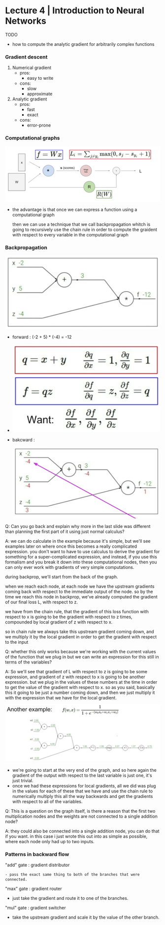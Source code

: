 # Lecture 4 | Introduction to Neural Networks



TODO

- how to compute the analytic gradient for arbitrarily complex functions

 

### Gradient descent

1. Numerical gradient
   - pros:
     - easy to write
   - cons:
     - slow
     - approximate
2. Analytic gradient
   - pros:
     - fast
     - exact
   - cons:
     - error-prone



### Computational graphs

<img src="./img/computational_graph.png" style="zoom:67%;" />

- the advantage is that once we can express a function using a computational graph

  then we can use a technique that we call backpropagation whitch is going to recursively use the chain rule in order to compute the graident with respect to every variable in the computational graph



### Backpropagation

<img src="./img/backprop_example.png" style="zoom:67%;" />

- forward : (-2 + 5) * (-4) = -12

- <img src="./img/backprop_example_1.png" style="zoom:50%;" />

  

- bakcward :

   <img src="./img/backprop_example_result.png" style="zoom:50%;" />



Q: Can you go back and explain why more in the last slide was different than planning the first part of it using just normal calculus?

A: we can do calculate in the example because it's simple, but we'll see examples later on where once this becomes a really complicated expression. you don't want to have to use calculus to derive the gradient for something for a super-complicated expression, and instead, if you use  this formalism and you break it down into these computational nodes, then you can only ever work with gradients of very simple computations.



during backprop, we'll start from the back of the graph.

when we reach each node, at each node we have the upstream gradients coming back with respect to the immediate output of the node. so by the time we reach this node in backprop, we've already computed the gradient of our final loss L, with respect to z.

we have from the chain rule, that the gradient of this loss function with respect to x is going to be the gradient with respect to z times, compounded by local gradient of z with respect to x.

so in chain rule we always take this upstream gradient coming down, and we multiply it by the local gradient in order to get the gradient with respect to the input



Q: whether this only works because we're working with the current values of the function that we plug in but we can write an expression for this still in terms of the variables?

A: So we'll see that gradient of L with respect to z is going to be some expression, and gradient of z with respect to x is going to be another expression. but we plug in the values of these numbers at the time in order to get the value of the gradient with respect to x. so as you said, basically this it going to be just a number coming down, and then we just multiply it with the expression that we have for the local gradient.



<img src="./img/backprop_another_example.png" style="zoom:80%;" />

- we're going to start at the very end of the graph, and so here again the gradient of the output with respect to the last variable is just one, it's just trivial.
- once we had these expressions for local gradients, all we did was plug in the values for each of these that we have and use the chain rule to numerically multiply this all the way backwards and get the gradients with respect to all of the variables.



Q: This is a question on the graph itself, is there a reason that the first two multiplication nodes and the weights are not connected to a single addition node?

A: they could also be connected into a single addition node, you can do that if you want. in this case i just wrote this out into as simple as possible, where each node only had up to two inputs.



### Patterns in backward flow

"add" gate : gradient distributor

	- pass the exact same thing to both of the branches that were connected.

"max" gate : gradient router

- just take the gradient and route it to one of the branches.

"mul" gate : gradient switcher

- take the upstream gradient and scale it by the value of the other branch.










